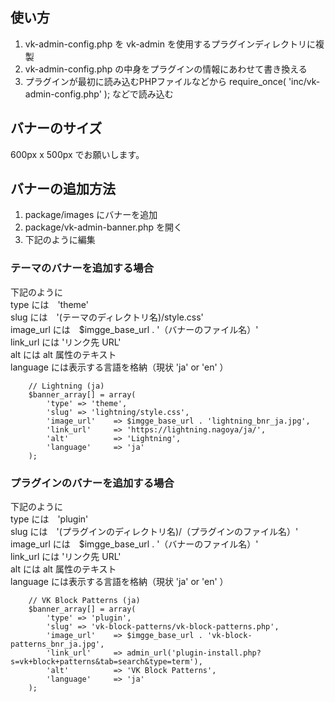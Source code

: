 ## 使い方

1. vk-admin-config.php を vk-admin を使用するプラグインディレクトリに複製
1. vk-admin-config.php の中身をプラグインの情報にあわせて書き換える
1. プラグインが最初に読み込むPHPファイルなどから require_once( 'inc/vk-admin-config.php' ); などで読み込む

## バナーのサイズ
600px x 500px でお願いします。

## バナーの追加方法

1. package/images にバナーを追加
1. package/vk-admin-banner.php を開く
1. 下記のように編集

### テーマのバナーを追加する場合

下記のように  
type には　'theme'  
slug には　'(テーマのディレクトリ名)/style.css'  
image_url には　$imgge_base_url . '（バナーのファイル名）'  
link_url には 'リンク先 URL'  
alt には alt 属性のテキスト  
language には表示する言語を格納（現状 'ja' or 'en' ）  

```
	// Lightning (ja)
	$banner_array[] = array(
		'type' => 'theme',
		'slug' => 'lightning/style.css',
		'image_url'    => $imgge_base_url . 'lightning_bnr_ja.jpg',
		'link_url'     => 'https://lightning.nagoya/ja/',
		'alt'          => 'Lightning',
		'language'     => 'ja'
	);
```

### プラグインのバナーを追加する場合

下記のように  
type には　'plugin'  
slug には　'(プラグインのディレクトリ名)/（プラグインのファイル名）'  
image_url には　$imgge_base_url . '（バナーのファイル名）'  
link_url には 'リンク先 URL'  
alt には alt 属性のテキスト  
language には表示する言語を格納（現状 'ja' or 'en' ）  

```
	// VK Block Patterns (ja)
	$banner_array[] = array(
		'type' => 'plugin',
		'slug' => 'vk-block-patterns/vk-block-patterns.php',
		'image_url'    => $imgge_base_url . 'vk-block-patterns_bnr_ja.jpg',
		'link_url'     => admin_url('plugin-install.php?s=vk+block+patterns&tab=search&type=term'),
		'alt'          => 'VK Block Patterns',
		'language'     => 'ja'
	);
```